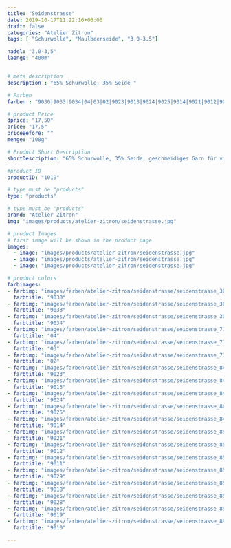 ```yaml
---
title: "Seidenstrasse"
date: 2019-10-17T11:22:16+06:00
draft: false
categories: "Atelier Zitron"
tags: [ "Schurwolle", "Maulbeerseide", "3.0-3.5"]	

nadel: "3,0-3,5" 
laenge: "400m"	


# meta description
description : "65% Schurwolle, 35% Seide "

# Farben
farben : "9030|9033|9034|04|03|02|9023|9013|9024|9025|9014|9021|9012|9011|9029|9018|9028|9019|9010"

# product Price
dprice: "17,50"
price: "17.5"
priceBefore: ""
menge: "100g"

# Product Short Description
shortDescription: "65% Schurwolle, 35% Seide, geschmeidiges Garn für viele Zwecke"

#product ID
productID: "1019"

# type must be "products"
type: "products"

# type must be "products"
brand: "Atelier Zitron"
img: "images/products/atelier-zitron/seidenstrasse.jpg"   

# product Images
# first image will be shown in the product page
images:
  - image: "images/products/atelier-zitron/seidenstrasse.jpg"
  - image: "images/products/atelier-zitron/seidenstrasse.jpg"
  - image: "images/products/atelier-zitron/seidenstrasse.jpg"

# product colors
farbimages:
- farbimg: "images/farben/atelier-zitron/seidenstrasse/seidenstrasse_3001_9030_1.jpg"	
  farbtitle: "9030"
- farbimg: "images/farben/atelier-zitron/seidenstrasse/seidenstrasse_3012_9033_1.jpg"	
  farbtitle: "9033"
- farbimg: "images/farben/atelier-zitron/seidenstrasse/seidenstrasse_3015_9034_1.jpg"	
  farbtitle: "9034"
- farbimg: "images/farben/atelier-zitron/seidenstrasse/seidenstrasse_7187_04_1.jpg"	
  farbtitle: "04"
- farbimg: "images/farben/atelier-zitron/seidenstrasse/seidenstrasse_7192_03_1.jpg"	
  farbtitle: "03"
- farbimg: "images/farben/atelier-zitron/seidenstrasse/seidenstrasse_7197_02_1.jpg"	
  farbtitle: "02"
- farbimg: "images/farben/atelier-zitron/seidenstrasse/seidenstrasse_8472_9023_1.jpg"	
  farbtitle: "9023"
- farbimg: "images/farben/atelier-zitron/seidenstrasse/seidenstrasse_8476_9013_1.jpg"	
  farbtitle: "9013"
- farbimg: "images/farben/atelier-zitron/seidenstrasse/seidenstrasse_8478_9024_1.jpg"	
  farbtitle: "9024"
- farbimg: "images/farben/atelier-zitron/seidenstrasse/seidenstrasse_8486_9025_1.jpg"	
  farbtitle: "9025"
- farbimg: "images/farben/atelier-zitron/seidenstrasse/seidenstrasse_8494_9014_1.jpg"	
  farbtitle: "9014"
- farbimg: "images/farben/atelier-zitron/seidenstrasse/seidenstrasse_8508_9021_1.jpg"	
  farbtitle: "9021"
- farbimg: "images/farben/atelier-zitron/seidenstrasse/seidenstrasse_8514_9012_1.jpg"	
  farbtitle: "9012"
- farbimg: "images/farben/atelier-zitron/seidenstrasse/seidenstrasse_8518_9011_1.jpg"	
  farbtitle: "9011"
- farbimg: "images/farben/atelier-zitron/seidenstrasse/seidenstrasse_8526_9029_1.jpg"	
  farbtitle: "9029"
- farbimg: "images/farben/atelier-zitron/seidenstrasse/seidenstrasse_8528_9018_1.jpg"	
  farbtitle: "9018"
- farbimg: "images/farben/atelier-zitron/seidenstrasse/seidenstrasse_8542_9028_1.jpg"	
  farbtitle: "9028"
- farbimg: "images/farben/atelier-zitron/seidenstrasse/seidenstrasse_8544_9019_1.jpg"	
  farbtitle: "9019"
- farbimg: "images/farben/atelier-zitron/seidenstrasse/seidenstrasse_8918_9010_1.jpg"	
  farbtitle: "9010"

---
```



